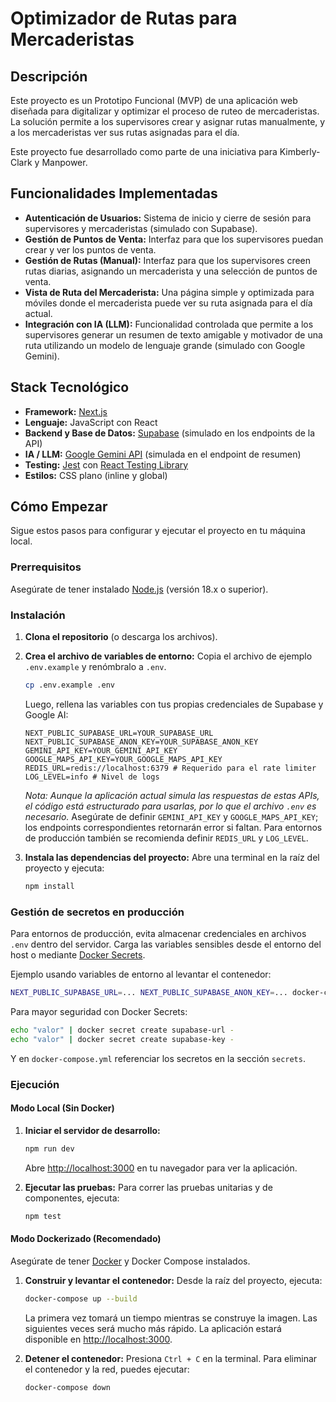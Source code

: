 # Optimizador de Rutas para Mercaderistas

## Descripción

Este proyecto es un Prototipo Funcional (MVP) de una aplicación web diseñada para digitalizar y optimizar el proceso de ruteo de mercaderistas. La solución permite a los supervisores crear y asignar rutas manualmente, y a los mercaderistas ver sus rutas asignadas para el día.

Este proyecto fue desarrollado como parte de una iniciativa para Kimberly-Clark y Manpower.

## Funcionalidades Implementadas

- **Autenticación de Usuarios:** Sistema de inicio y cierre de sesión para supervisores y mercaderistas (simulado con Supabase).
- **Gestión de Puntos de Venta:** Interfaz para que los supervisores puedan crear y ver los puntos de venta.
- **Gestión de Rutas (Manual):** Interfaz para que los supervisores creen rutas diarias, asignando un mercaderista y una selección de puntos de venta.
- **Vista de Ruta del Mercaderista:** Una página simple y optimizada para móviles donde el mercaderista puede ver su ruta asignada para el día actual.
- **Integración con IA (LLM):** Funcionalidad controlada que permite a los supervisores generar un resumen de texto amigable y motivador de una ruta utilizando un modelo de lenguaje grande (simulado con Google Gemini).

## Stack Tecnológico

- **Framework:** [Next.js](https://nextjs.org/)
- **Lenguaje:** JavaScript con React
- **Backend y Base de Datos:** [Supabase](https://supabase.io/) (simulado en los endpoints de la API)
- **IA / LLM:** [Google Gemini API](https://ai.google.dev/) (simulada en el endpoint de resumen)
- **Testing:** [Jest](https://jestjs.io/) con [React Testing Library](https://testing-library.com/docs/react-testing-library/intro/)
- **Estilos:** CSS plano (inline y global)

## Cómo Empezar

Sigue estos pasos para configurar y ejecutar el proyecto en tu máquina local.

### Prerrequisitos

Asegúrate de tener instalado [Node.js](https://nodejs.org/) (versión 18.x o superior).

### Instalación

1.  **Clona el repositorio** (o descarga los archivos).

2.  **Crea el archivo de variables de entorno:**
    Copia el archivo de ejemplo `.env.example` y renómbralo a `.env`.
    ```bash
    cp .env.example .env
    ```
    Luego, rellena las variables con tus propias credenciales de Supabase y Google AI:
    ```
    NEXT_PUBLIC_SUPABASE_URL=YOUR_SUPABASE_URL
    NEXT_PUBLIC_SUPABASE_ANON_KEY=YOUR_SUPABASE_ANON_KEY
    GEMINI_API_KEY=YOUR_GEMINI_API_KEY
    GOOGLE_MAPS_API_KEY=YOUR_GOOGLE_MAPS_API_KEY
    REDIS_URL=redis://localhost:6379 # Requerido para el rate limiter
    LOG_LEVEL=info # Nivel de logs
    ```
    *Nota: Aunque la aplicación actual simula las respuestas de estas APIs, el código está estructurado para usarlas, por lo que el archivo `.env` es necesario.*
    Asegúrate de definir `GEMINI_API_KEY` y `GOOGLE_MAPS_API_KEY`; los endpoints correspondientes retornarán error si faltan. Para entornos de producción también se recomienda definir `REDIS_URL` y `LOG_LEVEL`.

3.  **Instala las dependencias del proyecto:**
    Abre una terminal en la raíz del proyecto y ejecuta:
    ```bash
    npm install
    ```

### Gestión de secretos en producción

Para entornos de producción, evita almacenar credenciales en archivos `.env` dentro del servidor. Carga las variables sensibles desde el entorno del host o mediante [Docker Secrets](https://docs.docker.com/engine/swarm/secrets/).

Ejemplo usando variables de entorno al levantar el contenedor:

```bash
NEXT_PUBLIC_SUPABASE_URL=... NEXT_PUBLIC_SUPABASE_ANON_KEY=... docker-compose up -d
```

Para mayor seguridad con Docker Secrets:

```bash
echo "valor" | docker secret create supabase-url -
echo "valor" | docker secret create supabase-key -
```

Y en `docker-compose.yml` referenciar los secretos en la sección `secrets`.

### Ejecución

#### Modo Local (Sin Docker)

1.  **Iniciar el servidor de desarrollo:**
    ```bash
    npm run dev
    ```
    Abre [http://localhost:3000](http://localhost:3000) en tu navegador para ver la aplicación.

2.  **Ejecutar las pruebas:**
    Para correr las pruebas unitarias y de componentes, ejecuta:
    ```bash
    npm test
    ```

#### Modo Dockerizado (Recomendado)

Asegúrate de tener [Docker](https://www.docker.com/get-started) y Docker Compose instalados.

1.  **Construir y levantar el contenedor:**
    Desde la raíz del proyecto, ejecuta:
    ```bash
    docker-compose up --build
    ```
    La primera vez tomará un tiempo mientras se construye la imagen. Las siguientes veces será mucho más rápido. La aplicación estará disponible en [http://localhost:3000](http://localhost:3000).

2.  **Detener el contenedor:**
    Presiona `Ctrl + C` en la terminal. Para eliminar el contenedor y la red, puedes ejecutar:
    ```bash
    docker-compose down
    ```
